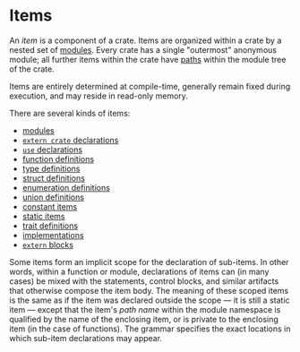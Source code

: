 # Items

An _item_ is a component of a crate. Items are organized within a crate by a
nested set of [modules]. Every crate has a single "outermost" anonymous module;
all further items within the crate have [paths] within the module tree of the
crate.

[modules]: items/modules.html
[paths]: paths.html

Items are entirely determined at compile-time, generally remain fixed during
execution, and may reside in read-only memory.

There are several kinds of items:

* [modules](items/modules.html)
* [`extern crate` declarations](items/extern-crates.html)
* [`use` declarations](items/use-declarations.html)
* [function definitions](items/functions.html)
* [type definitions](items/type-aliases.html)
* [struct definitions](items/structs.html)
* [enumeration definitions](items/enumerations.html)
* [union definitions](items/unions.html)
* [constant items](items/constant-items.html)
* [static items](items/static-items.html)
* [trait definitions](items/traits.html)
* [implementations](items/implementations.html)
* [`extern` blocks](items/external-blocks.html)

Some items form an implicit scope for the declaration of sub-items. In other
words, within a function or module, declarations of items can (in many cases)
be mixed with the statements, control blocks, and similar artifacts that
otherwise compose the item body. The meaning of these scoped items is the same
as if the item was declared outside the scope &mdash; it is still a static item
&mdash; except that the item's *path name* within the module namespace is
qualified by the name of the enclosing item, or is private to the enclosing
item (in the case of functions). The grammar specifies the exact locations in
which sub-item declarations may appear.
